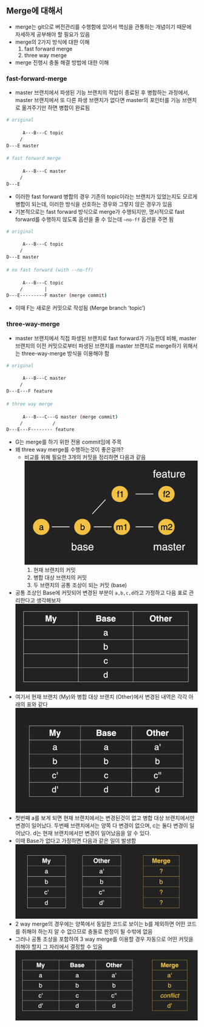 ## Merge에 대해서

- merge는 git으로 버전관리를 수행함에 있어서 핵심을 관통하는 개념이기 때문에 자세하게 공부해야 할 필요가 있음
- merge의 2가지 방식에 대한 이해
  1. fast forward merge
  2. three way merge
- merge 진행시 충돌 해결 방법에 대한 이해

### fast-forward-merge

- master 브랜치에서 파생된 기능 브랜치의 작업이 종료된 후 병합하는 과정에서, master 브랜치에서 또 다른 파생 브랜치가 없다면 master의 포인터를 기능 브랜치로 옮겨주기만 하면 병합이 완료됨

```bash
# original

      A---B---C topic
     /
D---E master

# fast forward merge

      A---B---C master
     /
D---E
```

- 이러한 fast forward 병합의 경우 기존의 topic이라는 브랜치가 있었는지도 모르게 병합이 되는데, 이러한 방식을 선호하는 경우와 그렇지 않은 경우가 있음
- 기본적으로는 fast forward 방식으로 merge가 수행되지만, 명시적으로 fast forward를 수행하지 않도록 옵션을 줄 수 있는데 `—no-ff` 옵션을 주면 됨

```bash
# original

      A---B---C topic
     /
D---E master

# no fast forward (with --no-ff)

      A---B---C topic
     /        |
D---E---------F master (merge commit)
```

- 이때 F는 새로운 커밋으로 작성됨 (Merge branch ‘topic’)

### three-way-merge

- master 브랜치에서 직접 파생된 브랜치로 fast forward가 가능한데 비해, master 브랜치의 이전 커밋으로부터 파생된 브랜치를 master 브랜치로 merge하기 위해서는 three-way-merge 방식을 이용해야 함

```bash
# original

      A---B---C master
     /
D---E---F feature

# three way merge

      A---B---C---G master (merge commit)
     /           /
D---E---F-------- feature
```

- G는 merge를 하기 위한 전용 commit임에 주목
- 왜 three way merge를 수행하는것이 좋은걸까?
  - 비교를 위해 필요한 3개의 커밋을 정리하면 다음과 같음
    ![git_about_merge/1.png](git_about_merge/1.png)
    1. 현재 브랜치의 커밋
    2. 병합 대상 브랜치의 커밋
    3. 두 브랜치의 공통 조상이 되는 커밋 (base)
- 공통 조상인 Base에 커밋되어 변경된 부분이 `a,b,c,d`라고 가정하고 다음 표로 관리한다고 생각해보자
  ![git_about_merge/2.png](git_about_merge/2.png)
- 여기서 현재 브랜치 (My)와 병합 대상 브랜치 (Other)에서 변경된 내역은 각각 아래의 표와 같다
  ![git_about_merge/3.png](git_about_merge/3.png)
- 첫번째 a를 보게 되면 현재 브랜치에서는 변경된것이 없고 병합 대상 브랜치에서만 변경이 일어났다. 두번째 브랜치에서는 양쪽 다 변경이 없으며, c는 둘다 변경이 일어났다. d는 현재 브랜치에서만 변경이 일어났음을 알 수 있다.
- 이때 Base가 없다고 가정하면 다음과 같은 일이 발생함
  ![git_about_merge/4.png](git_about_merge/4.png)
- 2 way merge의 경우에는 양쪽에서 동일한 코드로 보이는 b를 제외하면 어떤 코드를 취해야 하는지 알 수 없으므로 충돌로 판정이 될 수밖에 없음
- 그러나 공통 조상을 포함하여 3 way merge를 이용할 경우 자동으로 어떤 커밋을 취해야 할지 그 자리에서 결정할 수 있음
  ![git_about_merge/5.png](git_about_merge/5.png)
